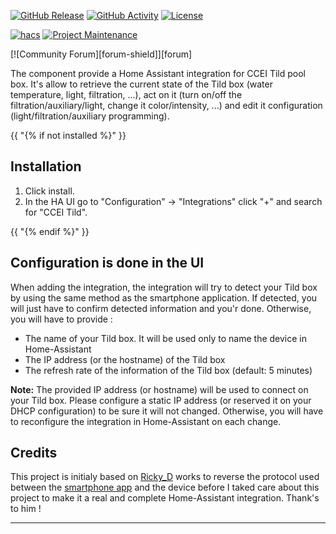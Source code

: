 [![GitHub Release][releases-shield]][releases]
[![GitHub Activity][commits-shield]][commits]
[![License][license-shield]][license]

[![hacs][hacsbadge]][hacs]
[![Project Maintenance][maintenance-shield]][user_profile]

[![Community Forum][forum-shield]][forum]

The component provide a Home Assistant integration for CCEI Tild pool box. It's allow to retrieve
the current state of the Tild box (water temperature, light, filtration, ...), act on it (turn on/off
the filtration/auxiliary/light, change it color/intensity, ...) and edit it configuration
(light/filtration/auxiliary programming).

{{ "{% if not installed %}" }}

## Installation

1. Click install.
1. In the HA UI go to "Configuration" -> "Integrations" click "+" and search for "CCEI Tild".

{{ "{% endif %}" }}

## Configuration is done in the UI

When adding the integration, the integration will try to detect your Tild box by using the same
method as the smartphone application. If detected, you will just have to confirm detected
information and you'r done. Otherwise, you will have to provide :

* The name of your Tild box. It will be used only to name the device in Home-Assistant
* The IP address (or the hostname) of the Tild box
* The refresh rate of the information of the Tild box (default: 5 minutes)

**Note:** The provided IP address (or hostname) will be used to connect on your Tild box. Please
configure a static IP address (or reserved it on your DHCP configuration) to be sure it will not
changed. Otherwise, you will have to reconfigure the integration in Home-Assistant on each change.

## Credits

This project is initialy based on [Ricky_D](https://forum.hacf.fr/u/Ricky_D) works to reverse the
protocol used between the [smartphone app](https://play.google.com/store/apps/details?id=com.ccei.tild)
and the device before I taked care about this project to make it a real and complete Home-Assistant
integration. Thank's to him !


---

[commits-shield]: https://img.shields.io/github/commit-activity/y/brenard/ccei-tild-custom-component.svg?style=for-the-badge
[commits]: https://github.com/brenard/ccei-tild-custom-component/commits/main
[hacs]: https://hacs.xyz
[hacsbadge]: https://img.shields.io/badge/HACS-Custom-orange.svg?style=for-the-badge
[license]: https://github.com/brenard/ccei-tild-custom-component/blob/main/LICENSE
[license-shield]: https://img.shields.io/github/license/brenard/ccei-tild-custom-component.svg?style=for-the-badge
[maintenance-shield]: https://img.shields.io/badge/maintainer-%40brenard-blue.svg?style=for-the-badge
[releases-shield]: https://img.shields.io/github/release/brenard/ccei-tild-custom-component.svg?style=for-the-badge
[releases]: https://github.com/brenard/ccei-tild-custom-component/releases
[user_profile]: https://github.com/brenard

